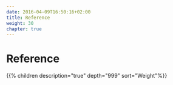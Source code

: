 ```yaml
---
date: 2016-04-09T16:50:16+02:00
title: Reference
weight: 30
chapter: true
---
```


# Reference

{{% children description="true" depth="999" sort="Weight"%}}